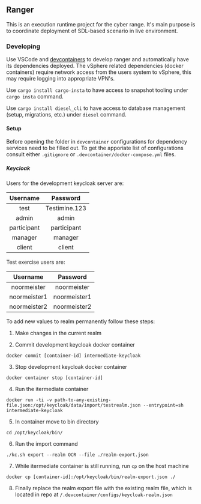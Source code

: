 ## Ranger

This is an execution runtime project for the cyber range. It's main purpose is to coordinate deployment of SDL-based scenario in live environment.

### Developing

Use VSCode and [devcontainers](https://code.visualstudio.com/docs/remote/containers) to develop ranger and automatically have its dependencies deployed.
The vSphere related dependencies (docker containers) require network access from the users system to vSphere, this may require logging into appropriate VPN's.

Use `cargo install cargo-insta` to have access to snapshot tooling under `cargo insta` command.

Use `cargo install diesel_cli` to have access to database management (setup, migrations, etc.) under `diesel` command.

#### Setup

Before opening the folder in `devcontainer` configurations for dependency services need to be filled out. To get the apporiate list of configurations consult either `.gitignore` or `.devcontainer/docker-compose.yml` files.

##### Keycloak

Users for the development keycloak server are:

 | Username | Password    |
 | :---: | :---: |
 | test   | Testimine.123   |
 | admin   | admin   |
 | participant   | participant   |
 | manager   | manager   |
 | client   | client   |

Test exercise users are:

 | Username | Password    |
 | :---: | :---: |
 | noormeister   | noormeister   |
 | noormeister1   | noormeister1   |
 | noormeister2   | noormeister2   |

To add new values to realm permanently follow these steps:

1. Make changes in the current realm

2. Commit development keycloak docker container

`docker commit [container-id] intermediate-keycloak`

3. Stop development keycloak docker container

`docker container stop [container-id]`

4. Run the itermediate container

`docker run -ti -v path-to-any-existing-file.json:/opt/keycloak/data/import/testrealm.json --entrypoint=sh intermediate-keycloak`

5. In container move to bin directory

`cd /opt/keycloak/bin/`

6. Run the import command

`./kc.sh export --realm OCR --file ./realm-export.json`

7.  While itermediate container is still running, run `cp` on the host machine

`docker cp [container-id]:/opt/keycloak/bin/realm-export.json ./`

8. Finally replace the realm export file with the existing realm file, which is located in repo at `/.devcontainer/configs/keycloak-realm.json`
